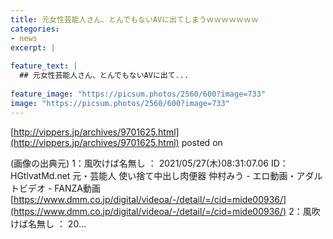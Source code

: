 ```yaml
---
title: 元女性芸能人さん、とんでもないAVに出てしまうｗｗｗｗｗｗｗ
categories:
- news
excerpt: |
  
feature_text: |
  ## 元女性芸能人さん、とんでもないAVに出て...
  
feature_image: "https://picsum.photos/2560/600?image=733"
image: "https://picsum.photos/2560/600?image=733"
---
```


[http://vippers.jp/archives/9701625.html](http://vippers.jp/archives/9701625.html)
posted on 

<!--more-->

(画像の出典元) 1：風吹けば名無し ： 2021/05/27(木)08:31:07.06 ID： HGtlvatMd.net 元・芸能人 使い捨て中出し肉便器 仲村みう - エロ動画・アダルトビデオ - FANZA動画 [https://www.dmm.co.jp/digital/videoa/-/detail/=/cid=mide00936/](https://www.dmm.co.jp/digital/videoa/-/detail/=/cid=mide00936/) 2：風吹けば名無し ： 20...
